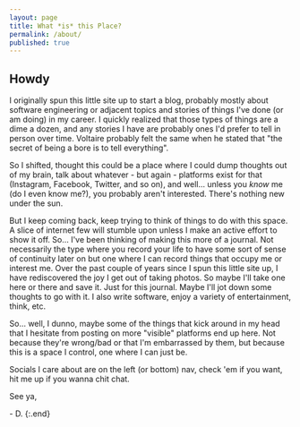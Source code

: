 ```yaml
---
layout: page
title: What *is* this Place?
permalink: /about/
published: true
---
```

## Howdy 

I originally spun this little site up to start a blog, probably mostly about software engineering or adjacent topics and stories of things I've done (or am doing) in my career. I quickly realized that those types of things are a dime a dozen, and any stories I have are probably
ones I'd prefer to tell in person over time. Voltaire probably felt the same when he stated that "the secret of being a bore is to tell everything". 

So I shifted, thought this could be a place where I could dump thoughts out of my brain, talk about whatever - but again - platforms exist for that (Instagram, Facebook, Twitter, and so on), and well... unless you *know* me (do I even know me?), you probably aren't interested. There's nothing new under the sun. 

But I keep coming back, keep trying to think of things to do with this space. A slice of internet few will stumble upon unless I make an active effort to show it off. So... I've been thinking of making this more of a journal. Not necessarily the type where you record your life to have some sort of sense of continuity later on but one where I can record things that occupy me or interest me. Over the past couple of years since I spun this little site up, I have rediscovered the joy I get out of taking photos. So maybe I'll take one here or there and save it. Just for this journal. Maybe I'll jot down some thoughts to go with it. I also write software, enjoy a variety of entertainment, think, etc. 

So... well, I dunno, maybe some of the things that kick around in my head that I hesitate from posting on more "visible" platforms end up here. Not because they're wrong/bad or that I'm embarrassed by them, but because this is a space I control, one where I can just be.

Socials I care about are on the left (or bottom) nav, check 'em if you want, hit me up if you wanna chit chat.

See ya,

\- D.
{:.end}
